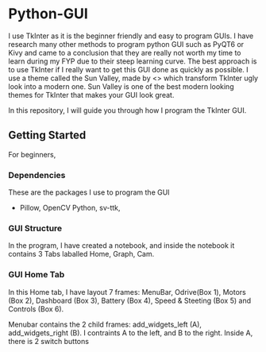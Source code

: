 # Python-GUI

I use TkInter as it is the beginner friendly and easy to program GUIs. I have research many other methods to program python GUI such as PyQT6 or Kivy and came to a conclusion that they are really not worth my time to learn during my FYP due to their steep learning curve. The best approach is to use TkInter if I really want to get this GUI done as quickly as possible. I use a theme called the Sun Valley, made by <<this person>> which transform TkInter ugly look into a modern one. Sun Valley is one of the best modern looking themes for TkInter that makes your GUI look great.

In this repository, I will guide you through how I program the TkInter GUI.

## Getting Started

For beginners, 

### Dependencies

These are the packages I use to program the GUI

* Pillow, OpenCV Python, sv-ttk, 

### GUI Structure

In the program, I have created a notebook, and inside the notebook it contains 3 Tabs laballed Home, Graph, Cam.

### GUI Home Tab

In this Home tab, I have layout 7 frames: MenuBar, Odrive(Box 1), Motors (Box 2), Dashboard (Box 3), Battery (Box 4), Speed & Steeting (Box 5) and Controls (Box 6).

Menubar contains the 2 child frames: add_widgets_left (A), add_widgets_right (B). I contraints A to the left, and B to the right.
Inside A, there is 2 switch buttons

